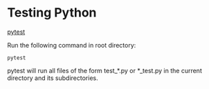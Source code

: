 # Testing Python

[pytest](https://docs.pytest.org/en/7.4.x/getting-started.html#getstarted)

Run the following command in root directory:

    pytest


pytest will run all files of the form test_*.py or *_test.py in the current directory and its subdirectories. 